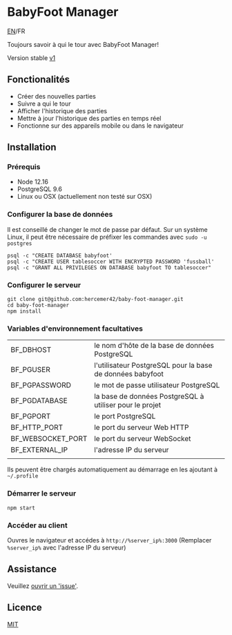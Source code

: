 # BabyFoot Manager
[EN](readme.md)/FR

Toujours savoir à qui le tour avec BabyFoot Manager!

Version stable [v1](https://github.com/hercemer42/baby-foot-manager/tree/1)

## Fonctionalités

* Créer des nouvelles parties
* Suivre a qui le tour
* Afficher l'historique des parties
* Mettre à jour l'historique des parties en temps réel
* Fonctionne sur des appareils mobile ou dans le navigateur

## Installation

### Prérequis

  - Node 12.16
  - PostgreSQL 9.6
  - Linux ou OSX (actuellement non testé sur OSX)
  
### Configurer la base de données

Il est conseillé de changer le mot de passe par défaut.
Sur un système Linux, il peut être nécessaire de préfixer les commandes avec ```sudo -u postgres```

```
psql -c "CREATE DATABASE babyfoot'
psql -c "CREATE USER tablesoccer WITH ENCRYPTED PASSWORD 'fussball'
psql -c "GRANT ALL PRIVILEGES ON DATABASE babyfoot TO tablesoccer"
```

### Configurer le serveur

```
git clone git@github.com:hercemer42/baby-foot-manager.git
cd baby-foot-manager
npm install
```

### Variables d'environnement facultatives

|                   |                                                           |
|-------------------|:----------------------------------------------------------|
| BF_DBHOST         | le nom d'hôte de la base de données PostgreSQL            |
| BF_PGUSER         | l'utilisateur PostgreSQL pour la base de données babyfoot |
| BF_PGPASSWORD     | le mot de passe utilisateur PostgreSQL                    |
| BF_PGDATABASE     | la base de données PostgreSQL à utiliser pour le projet   |
| BF_PGPORT         | le port PostgreSQL                                        |
| BF_HTTP_PORT      | le port du serveur Web HTTP                               |
| BF_WEBSOCKET_PORT | le port du serveur WebSocket                              |
| BF_EXTERNAL_IP    | l'adresse IP du serveur                                   |
|                   |                                                           |

Ils peuvent être chargés automatiquement au démarrage en les ajoutant à ```~/.profile```

### Démarrer le serveur
```npm start```

### Accéder au client
Ouvres le navigateur et accédes à ```http://%server_ip%:3000``` (Remplacer ```%server_ip%``` avec l'adresse IP du serveur)

## Assistance

Veuillez [ouvrir un 'issue'](https://github.com/hercemer42/baby-foot-manager/issues/new).

## Licence

[MIT](LICENSE.md)